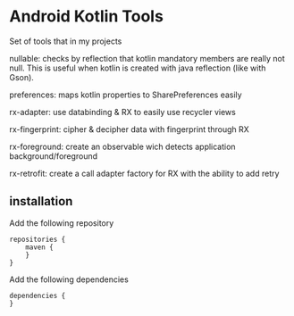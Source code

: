 # Android Kotlin Tools

Set of tools that in my projects

nullable: checks by reflection that kotlin mandatory members are really not null.
This is useful when kotlin is created with java reflection (like with Gson).

preferences: maps kotlin properties to SharePreferences easily
 
rx-adapter: use databinding & RX to easily use recycler views

rx-fingerprint: cipher & decipher data with fingerprint through RX

rx-foreground: create an observable wich detects application background/foreground

rx-retrofit: create a call adapter factory for RX with the ability to add retry

## installation

Add the following repository

    repositories {
        maven {
        }
    }
    
Add the following dependencies

    dependencies {
    }
